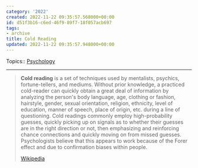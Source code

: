 ```yaml
---
category: '2022'
created: 2022-11-22 09:35:57.568000+00:00
id: d51f3b16-c6ed-46f9-89f7-18f057acb697
tags:
- archive
title: Cold Reading
updated: 2022-11-22 09:35:57.948000+00:00
---
```

   
Topics:: [Psychology](../topics/psychology.md)   
   
   
---   
   
> **Cold reading** is a set of techniques used by mentalists, psychics, fortune-tellers, and mediums. Without prior knowledge, a practiced cold-reader can quickly obtain a great deal of information by analyzing the person's body language, age, clothing or fashion, hairstyle, gender, sexual orientation, religion, ethnicity, level of education,  manner of speech, place of origin, etc. during a line of questioning. Cold readings commonly employ high-probability guesses, quickly picking up on signals as to whether their guesses are in the right direction or not, then emphasizing and reinforcing chance connections and quickly moving on from missed guesses. Psychologists believe that this appears to work because of the Forer effect and due to confirmation biases within people.   
>   
> [Wikipedia](https://en.wikipedia.org/wiki/Cold%20reading)